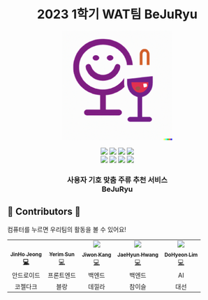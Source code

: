 <h1 align="center">2023 1학기 WAT팀 BeJuRyu</h1>
<p align="center">
	    <img src="./image/icon.png"/ width="50%">
</p>	   

<p align="center">
    <img src="https://img.shields.io/badge/Kotlin-1.8.10-7F52FF?style=for-the-badge&logo=Kotlin&logoColor=white"/>
    <img src="https://img.shields.io/badge/Android-3DDC84?style=for-the-badge&logo=android&logoColor=white"/>
      <img src="https://img.shields.io/badge/javascript-F7DF1E?style=for-the-badge&logo=javascript&logoColor=black"> 
  <img src="https://img.shields.io/badge/react-61DAFB?style=for-the-badge&logo=react&logoColor=black"><br /> 
 <img src="https://img.shields.io/badge/java-007396?style=for-the-badge&logo=java&logoColor=white"> 
 <img src="https://img.shields.io/badge/spring-6DB33F?style=for-the-badge&logo=spring&logoColor=white"> 
<img src="https://img.shields.io/badge/amazon aws-232F3E?style=for-the-badge&logo=amazonaws&logoColor=white">
    <img src="https://img.shields.io/badge/all_contributors-5-orange.svg?style=for-the-badge"/>
</p>

<p align="center">
	<h3 align="center">
		 사용자 기호 맞춤 주류 추천 서비스<br>BeJuRyu
	</h3>	
</p>


## 🍷 Contributors 🍷

컴퓨터를 누르면 우리팀의 활동을 볼 수 있어요!

<!-- ALL-CONTRIBUTORS-LIST:START - Do not remove or modify this section -->
<!-- prettier-ignore-start -->
<!-- markdownlint-disable -->
<table>
  <tr>
    <td align="center"><a href="http://github.com/jeongjaino"><img src="https://avatars.githubusercontent.com/u/77484719?v=4" width="100px;" alt=""/><br /><sub><b>JinHo Jeong</sub></a><br /><a href="https://github.com/pknu-wap/2023_1_WAT_BeJuRyu/commits/main?author=jeongjaino" title="Code">💻</a></td>
    <td align="center"><a href="https://github.com/SunYerim"><img src="https://avatars.githubusercontent.com/u/101817171?v=4" width="100px;" alt=""/><br /><sub><b>Yerim Sun</b></sub></a><br /><a href="https://github.com/pknu-wap/2023_1_WAT_BeJuRyu/commits/main?author=SunYerim" title="Code">💻</a></td>
    <td align="center"><a href="https://github.com/onegqueen"><img src="https://avatars.githubusercontent.com/u/90314315?v=4" width="100px;" at=""/><br /><sub><b>Jiwon Kang</b></sub></a><br /><a href="https://github.com/pknu-wap/2023_1_WAT_BeJuRyu/commits/main?author=onegqueen" title="Code">💻</a></td>
    <td align="center"><a href="https://github.com/nuyh99"><img src="https://avatars.githubusercontent.com/u/93072571?v=4" width="100px;" at=""/><br /><sub><b>JaeHyun Hwang</b></sub></a><br /><a href="https://github.com/pknu-wap/2023_1_WAT_BeJuRyu/commits/main?author=nuyh99" title="Code">💻</a></td>
    <td align="center"><a href="https://github.com/LimDoHyeon"><img src="https://avatars.githubusercontent.com/u/94499717?v=4" width="100px;" at=""/><br /><sub><b>DoHyeon Lim</b></sub></a><br /><a href="https://github.com/pknu-wap/2023_1_WAT_BeJuRyu/commits/main?author=LimDoHyeon" title="Code">💻</a></td>
  </tr>
    <tr>
    <td align="center">안드로이드</td>
    <td align="center">프론트엔드</td>
    <td align="center">백엔드</td>
    <td align="center">백엔드</td>
    <td align="center">AI</td>
  </tr>
  </tr>
    <tr>
    <td align="center">코젤다크</td>
    <td align="center">블랑</td>
    <td align="center">데낄라</td>
    <td align="center">참이슬</td>
    <td align="center">대선</td>
  </tr>
</table>

<!-- markdownlint-restore -->
<!-- prettier-ignore-end -->

<!-- ALL-CONTRIBUTORS-LIST:END -->
